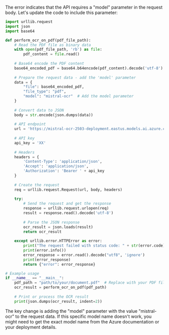 The error indicates that the API requires a "model" parameter in the request body. Let's update the code to include this parameter:

```python
import urllib.request
import json
import base64

def perform_ocr_on_pdf(pdf_file_path):
    # Read the PDF file as binary data
    with open(pdf_file_path, 'rb') as file:
        pdf_content = file.read()
    
    # Base64 encode the PDF content
    base64_encoded_pdf = base64.b64encode(pdf_content).decode('utf-8')
    
    # Prepare the request data - add the 'model' parameter
    data = {
        "file": base64_encoded_pdf,
        "file_type": "pdf",
        "model": "mistral-ocr"  # Add the model parameter
    }
    
    # Convert data to JSON
    body = str.encode(json.dumps(data))
    
    # API endpoint
    url = 'https://mistral-ocr-2503-deployment.eastus.models.ai.azure.com/v1/ocr'
    
    # API key
    api_key = 'XX'
    
    # Headers
    headers = {
        'Content-Type': 'application/json',
        'Accept': 'application/json',
        'Authorization': 'Bearer ' + api_key
    }
    
    # Create the request
    req = urllib.request.Request(url, body, headers)
    
    try:
        # Send the request and get the response
        response = urllib.request.urlopen(req)
        result = response.read().decode('utf-8')
        
        # Parse the JSON response
        ocr_result = json.loads(result)
        return ocr_result
    
    except urllib.error.HTTPError as error:
        print("The request failed with status code: " + str(error.code))
        print(error.info())
        error_response = error.read().decode("utf8", 'ignore')
        print(error_response)
        return {"error": error_response}

# Example usage
if __name__ == "__main__":
    pdf_path = "path/to/your/document.pdf"  # Replace with your PDF file path
    ocr_result = perform_ocr_on_pdf(pdf_path)
    
    # Print or process the OCR result
    print(json.dumps(ocr_result, indent=2))
```

The key change is adding the "model" parameter with the value "mistral-ocr" to the request data. If this specific model name doesn't work, you might need to get the exact model name from the Azure documentation or your deployment details.
